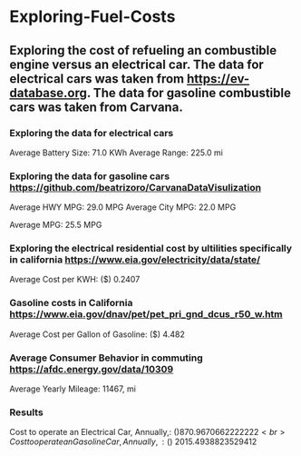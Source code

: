 # Exploring-Fuel-Costs

## Exploring the cost of refueling an combustible engine versus an electrical car. The data for electrical cars was taken from https://ev-database.org. The data for gasoline combustible cars was taken from Carvana.

### Exploring the data for electrical cars
Average Battery Size: 71.0 KWh
Average Range: 225.0 mi

### Exploring the data for gasoline cars https://github.com/beatrizoro/CarvanaDataVisulization
Average HWY MPG: 29.0 MPG
Average City MPG: 22.0 MPG

Average MPG: 25.5 MPG

### Exploring the electrical residential cost by ultilities specifically in california https://www.eia.gov/electricity/data/state/
Average Cost per KWH: ($) 0.2407

### Gasoline costs in California https://www.eia.gov/dnav/pet/pet_pri_gnd_dcus_r50_w.htm

Average Cost per Gallon of Gasoline: ($) 4.482

### Average Consumer Behavior in commuting https://afdc.energy.gov/data/10309
Average Yearly Mileage: 11467, mi

### Results
Cost to operate an Electrical Car, Annually,: ($) 870.9670662222222 <br>
Cost to operate an Gasoline Car, Annually,: ($) 2015.4938823529412

